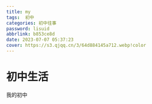 ```yaml
---
title: my
tags:  初中
categories: 初中往事
password: lisuid
abbrlink: b853ce8d
date: 2023-07-07 05:37:23
cover: https://s3.qjqq.cn/3/64d884145a712.webp!color
---
```

# **初中生活**
 我的初中